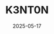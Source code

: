 ---
title: "K3NT0N"
date: "2025-05-17"
externalUrl: "http://fycyrlj.icu/"
summary: "倘若穷途末路，那便势如破竹"
showReadingTime: false
weight: 93
_build:
  render: "false"
  list: "local"
---